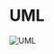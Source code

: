 # UML
 

![UML](https://user-images.githubusercontent.com/82801953/121782730-b6b79080-cbb3-11eb-9fcc-4478eae9528f.png)
